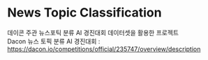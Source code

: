 # News Topic Classification
데이콘 주관 뉴스포틱 분류 AI 경진대회 데이터셋을 활용한 프로젝트 <br/>
Dacon 뉴스 토픽 분류 AI 경진대회 : https://dacon.io/competitions/official/235747/overview/description
